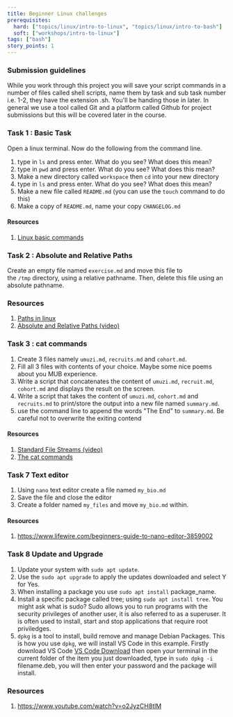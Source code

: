 ```yaml
---
title: Beginner Linux challenges
prerequisites:
  hard: ["topics/linux/intro-to-linux", "topics/linux/intro-to-bash"]
  soft: ["workshops/intro-to-linux"]
tags: ["bash"]
story_points: 1
---
```


### Submission guidelines

While you work through this project you will save your script commands in a number of files called shell scripts, name them by task and sub task number i.e. 1-2, they have the extension .sh. You'll be handing those in later. In general we use a tool called Git and a platform called Github for project submissions but this will be covered later in the course.

### Task 1 : Basic Task

Open a linux terminal. Now do the following from the command line.

1. type in `ls` and press enter. What do you see? What does this mean?
2. type in `pwd` and press enter. What do you see? What does this mean?
3. Make a new directory called `workspace` then `cd` into your new directory
4. type in `ls` and press enter. What do you see? What does this mean?
5. Make a new file called `README.md` (you can use the `touch` command to do this)
6. Make a copy of `README.md`, name your copy `CHANGELOG.md`

#### Resources

1. [Linux basic commands](https://www.makeuseof.com/tag/an-a-z-of-linux-40-essential-commands-you-should-know/)

### Task 2 : Absolute and Relative Paths

Create an empty file named `exercise.md` and move this file to the `/tmp` directory, using a relative pathname. Then, delete this file using an absolute pathname.

### Resources

1. [Paths in linux](http://www.linfo.org/path.html)
2. [Absolute and Relative Paths (video)](https://www.youtube.com/watch?v=ephId3mYu9o)

### Task 3 : cat commands

1. Create 3 files namely `umuzi.md`, `recruits.md` and `cohort.md`.
2. Fill all 3 files with contents of your choice. Maybe some nice poems about you MUB experience.
3. Write a script that concatenates the content of `umuzi.md`, `recruit.md`, `cohort.md` and displays the result on the screen.
4. Write a script that takes the content of `umuzi.md`, `cohort.md` and `recruits.md` to print/store the output into a new file named `summary.md`.
5. use the command line to append the words "The End" to `summary.md`. Be careful not to overwrite the exiting contend

#### Resources

1. [Standard File Streams (video)](https://www.youtube.com/watch?v=shFMEJJ_fpU)
2. [The cat commands](http://www.linfo.org/cat.html)

### Task 7 Text editor

1. Using `nano` text editor create a file named `my_bio.md`
2. Save the file and close the editor
3. Create a folder named `my_files` and move `my_bio.md` within.

#### Resources

1. https://www.lifewire.com/beginners-guide-to-nano-editor-3859002

### Task 8 Update and Upgrade

1. Update your system with `sudo apt update`.
2. Use the `sudo apt upgrade` to apply the updates downloaded and select Y for Yes.
3. When installing a package you use `sudo apt install` package_name.
4. Install a specific package called tree; using `sudo apt install tree`.
   You might ask what is sudo? Sudo allows you to run programs with the security privileges of another user, it is also referred to as a superuser. It is often used to install, start and stop applications that require root priviledges.
5. `dpkg` is a tool to install, build remove and manage Debian Packages.
   This is how you use `dpkg`, we will install VS Code in this example.
   Firstly download VS Code [VS Code Download](https://code.visualstudio.com/download)
   then open your terminal in the current folder of the item you just downloaded, type in
   `sudo dpkg -i` filename.deb, you will then enter your password and the package will install.

### Resources

1. https://www.youtube.com/watch?v=o2JyzCH8tlM

